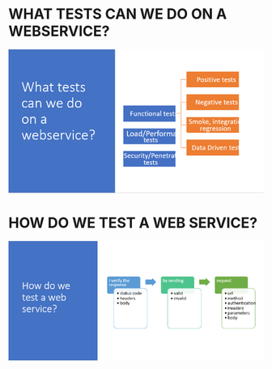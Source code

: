 # WHAT TESTS CAN WE DO ON A WEBSERVICE?
![desi.](img/webservice3.png)

# HOW DO WE TEST A WEB SERVICE?

![desi.](img/testwebservice.png)